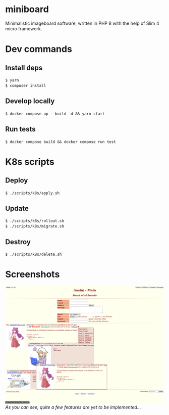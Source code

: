 # miniboard

Minimalistic imageboard software, written in PHP 8 with the help of Slim 4 micro framework.

# Dev commands

## Install deps
`$ yarn`  
`$ composer install`

## Develop locally
`$ docker compose up --build -d && yarn start`

## Run tests
`$ docker compose build && docker compose run test`

# K8s scripts

## Deploy
`$ ./scripts/k8s/apply.sh`

## Update
`$ ./scripts/k8s/rollout.sh`  
`$ ./scripts/k8s/migrate.sh`

## Destroy
`$ ./scripts/k8s/delete.sh`

# Screenshots

![Example screenshot](/.docs/screenshot.png "Example screenshot")
*As you can see, quite a few features are yet to be implemented...*

